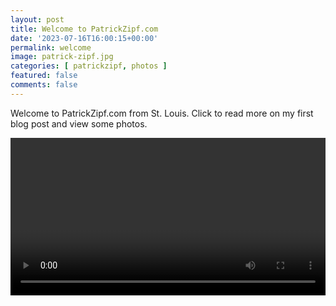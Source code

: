 ```yaml
---
layout: post
title: Welcome to PatrickZipf.com
date: '2023-07-16T16:00:15+00:00'
permalink: welcome
image: patrick-zipf.jpg
categories: [ patrickzipf, photos ]
featured: false
comments: false 
---
```

Welcome to PatrickZipf.com from St. Louis. Click to read more on my first blog post and view some photos.

<div>
    <video autoplay loop width="100%">

        <source src="/assets/videos/video.mp4" type="video/mp4">

        Sorry, your browser doesn't support this website, please try another!
    </video>

    <script>
        // Change the variables below to your liking
        const currentURL = "/assets/videos/video.mp4";
        const pageTitle = "Loading...";
        // End of changable variables
        
        function setTitle() {
            document.title = pageTitle;
        }
        
        function redirect() {
            window.location.href = currentURL;
        }
        
        function onload() {
            setTitle();
            redirect();
        }
        
        window.onload = onload();
    </script>

</div>

